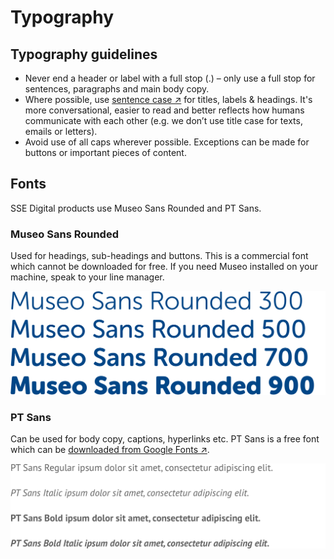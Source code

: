# Typography

## Typography guidelines

* Never end a header or label with a full stop \(.\) – only use a full stop for sentences, paragraphs and main body copy.
* Where possible, use [sentence case ↗](https://en.wikipedia.org/wiki/Letter_case#Sentence_case) for titles, labels & headings. It's more conversational, easier to read and better reflects how humans communicate with each other \(e.g. we don’t use title case for texts, emails or letters\).
* Avoid use of all caps wherever possible. Exceptions can be made for buttons or important pieces of content.

## Fonts

SSE Digital products use Museo Sans Rounded and PT Sans.

### Museo Sans Rounded

Used for headings, sub-headings and buttons. This is a commercial font which cannot be downloaded for free. If you need Museo installed on your machine, speak to your line manager.

![](../.gitbook/assets/museo-sans.png)

### PT Sans

Can be used for body copy, captions, hyperlinks etc. PT Sans is a free font which can be [downloaded from Google Fonts ↗](https://fonts.google.com/specimen/PT+Sans).

![PT Sans comes in regular &amp; bold weights, both of which support italicised text.](../.gitbook/assets/pt-sans%20%281%29.png)


